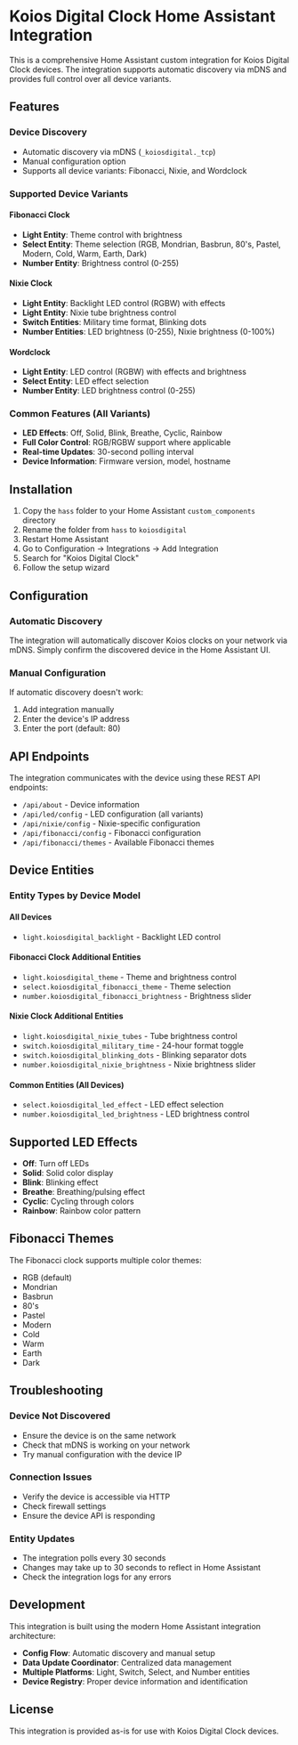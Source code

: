 # Koios Digital Clock Home Assistant Integration

This is a comprehensive Home Assistant custom integration for Koios Digital Clock devices. The integration supports automatic discovery via mDNS and provides full control over all device variants.

## Features

### Device Discovery

- Automatic discovery via mDNS (`_koiosdigital._tcp`)
- Manual configuration option
- Supports all device variants: Fibonacci, Nixie, and Wordclock

### Supported Device Variants

#### Fibonacci Clock

- **Light Entity**: Theme control with brightness
- **Select Entity**: Theme selection (RGB, Mondrian, Basbrun, 80's, Pastel, Modern, Cold, Warm, Earth, Dark)
- **Number Entity**: Brightness control (0-255)

#### Nixie Clock

- **Light Entity**: Backlight LED control (RGBW) with effects
- **Light Entity**: Nixie tube brightness control
- **Switch Entities**: Military time format, Blinking dots
- **Number Entities**: LED brightness (0-255), Nixie brightness (0-100%)

#### Wordclock

- **Light Entity**: LED control (RGBW) with effects and brightness
- **Select Entity**: LED effect selection
- **Number Entity**: LED brightness control (0-255)

### Common Features (All Variants)

- **LED Effects**: Off, Solid, Blink, Breathe, Cyclic, Rainbow
- **Full Color Control**: RGB/RGBW support where applicable
- **Real-time Updates**: 30-second polling interval
- **Device Information**: Firmware version, model, hostname

## Installation

1. Copy the `hass` folder to your Home Assistant `custom_components` directory
2. Rename the folder from `hass` to `koiosdigital`
3. Restart Home Assistant
4. Go to Configuration → Integrations → Add Integration
5. Search for "Koios Digital Clock"
6. Follow the setup wizard

## Configuration

### Automatic Discovery

The integration will automatically discover Koios clocks on your network via mDNS. Simply confirm the discovered device in the Home Assistant UI.

### Manual Configuration

If automatic discovery doesn't work:

1. Add integration manually
2. Enter the device's IP address
3. Enter the port (default: 80)

## API Endpoints

The integration communicates with the device using these REST API endpoints:

- `/api/about` - Device information
- `/api/led/config` - LED configuration (all variants)
- `/api/nixie/config` - Nixie-specific configuration
- `/api/fibonacci/config` - Fibonacci configuration
- `/api/fibonacci/themes` - Available Fibonacci themes

## Device Entities

### Entity Types by Device Model

#### All Devices

- `light.koiosdigital_backlight` - Backlight LED control

#### Fibonacci Clock Additional Entities

- `light.koiosdigital_theme` - Theme and brightness control
- `select.koiosdigital_fibonacci_theme` - Theme selection
- `number.koiosdigital_fibonacci_brightness` - Brightness slider

#### Nixie Clock Additional Entities

- `light.koiosdigital_nixie_tubes` - Tube brightness control
- `switch.koiosdigital_military_time` - 24-hour format toggle
- `switch.koiosdigital_blinking_dots` - Blinking separator dots
- `number.koiosdigital_nixie_brightness` - Nixie brightness slider

#### Common Entities (All Devices)

- `select.koiosdigital_led_effect` - LED effect selection
- `number.koiosdigital_led_brightness` - LED brightness control

## Supported LED Effects

- **Off**: Turn off LEDs
- **Solid**: Solid color display
- **Blink**: Blinking effect
- **Breathe**: Breathing/pulsing effect
- **Cyclic**: Cycling through colors
- **Rainbow**: Rainbow color pattern

## Fibonacci Themes

The Fibonacci clock supports multiple color themes:

- RGB (default)
- Mondrian
- Basbrun
- 80's
- Pastel
- Modern
- Cold
- Warm
- Earth
- Dark

## Troubleshooting

### Device Not Discovered

- Ensure the device is on the same network
- Check that mDNS is working on your network
- Try manual configuration with the device IP

### Connection Issues

- Verify the device is accessible via HTTP
- Check firewall settings
- Ensure the device API is responding

### Entity Updates

- The integration polls every 30 seconds
- Changes may take up to 30 seconds to reflect in Home Assistant
- Check the integration logs for any errors

## Development

This integration is built using the modern Home Assistant integration architecture:

- **Config Flow**: Automatic discovery and manual setup
- **Data Update Coordinator**: Centralized data management
- **Multiple Platforms**: Light, Switch, Select, and Number entities
- **Device Registry**: Proper device information and identification

## License

This integration is provided as-is for use with Koios Digital Clock devices.
